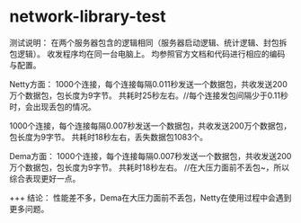 # network-library-test
测试说明：
在两个服务器包含的逻辑相同（服务器启动逻辑、统计逻辑、封包拆包逻辑）。
收发程序均在同一台电脑上。
均参照官方文档和代码进行相应的编码与配置。

Netty方面：
1000个连接，每个连接每隔0.011秒发送一个数据包，共收发送200万个数据包，包长度为9字节。
共耗时25秒左右。//每个连接发包间隔少于0.11秒时，会出现丢包的情况。

1000个连接，每个连接每隔0.007秒发送一个数据包，共收发送200万个数据包，包长度为9字节。
共耗时18秒左右，丢失数据包1083个。


Dema方面：
1000个连接，每个连接每隔0.007秒发送一个数据包，共收发送200万个数据包，包长度为9字节。
共耗时18秒左右。
//在大压力面前不丢包~，所以综合表现更好一点。

+++
结论：
性能差不多，Dema在大压力面前不丢包，Netty在使用过程中会遇到更多问题。

